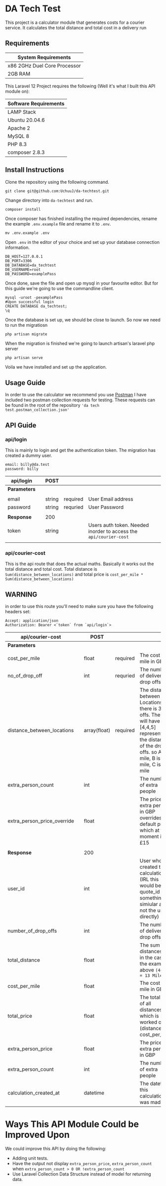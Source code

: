 # DA Tech Test
This project is a calculator module that generates costs for a courier service.
It calculates the total distance and total cost in a delivery run
## Requirements
| System Requirements          |
|------------------------------|
| x86 2GHz Duel Core Processor |
| 2GB RAM                      |

This Laravel 12 Project requires the following (Well it's what I built this API module on):

| Software Requirements |
|-----------------------|
| LAMP Stack            |
| Ubuntu 20.04.6        |
| Apache 2              |
| MySQL 8               |
| PHP 8.3               |
| composer 2.8.3        |

## Install Instructions
Clone the repository using the following command.
```
git clone git@github.com:UchuuJ/da-techtest.git
```

Change directory into `da-techtest` and run.
```
composer install
```

Once composer has finished installing the required dependencies, rename the example `.env.example` file and rename it to `.env`.
```
mv .env.example .env
```
Open `.env` in the editor of your choice and set up your database connection information.
```
DB_HOST=127.0.0.1
DB_PORT=3306
DB_DATABASE=da_techtest
DB_USERNAME=root
DB_PASSWORD=examplePass
```

Once done, save the file and open up mysql in your favourite editor. But for this guide we're going to use the commandline client.
```
mysql -uroot -pexamplePass
#Upon successful login 
CREATE DATABASE da_techtest;
\q
```

Once the database is set up, we should be close to launch. So now we need to run the migratiosn
```php
php artisan migrate
```
When the migration is finished we're going to launch artisan's laravel php server
```
php artisan serve
```

Voila we have installed and set up the application.

## Usage Guide
In order to use the calculator we recommend you use [Postman](https://postman.com)
I have included two postman collection requests for testing. 
These requests can be found in the root of the repository `'da tech test.postman_collection.json'`

## API Guide

### api/login
This is mainly to login and get the authentication token.
The migration has created a dummy user. 
```
email: billy@da.test
password: billy
```

| api/login        | | POST   |    |                                                                   |
|------------------|-|--------|----------|-------------------------------------------------------------------|
| **Parameters**   ||        |    |                                                                   |
| ||        |   |                                                                   |
| email            | | string | required | User Email address                                                |
| password         || string | requried | User Password                                                     |
|  ||        ||                                                                   |
| **Response**     || 200    ||                                                                   |
| token            || string || Users auth token. Needed inorder to access the `api/courier-cost` |
|  ||        ||                                                                   |


### api/courier-cost
This is the api route that does the actual maths. 
Basically it works out the total distance and total cost. 
Total distance is `Sum(distance_between_locations)` and total price is `cost_per_mile *  Sum(distance_between_locations)` 

## WARNING
in order to use this route you'll need to make sure you have the following headers set:
```
Accept: application/json
Authorization: Bearer <`token` from `api/login`>
```

| api/courier-cost            | | POST         |          |                                                                                                                                                                               |
|-----------------------------|-|--------------|----------|-------------------------------------------------------------------------------------------------------------------------------------------------------------------------------|
| **Parameters**              ||              |          |                                                                                                                                                                               |
|                             ||              |          |                                                                                                                                                                               |
| cost_per_mile               | | float        | required | The cost per mile in GBP                                                                                                                                                      |
| no_of_drop_off              || int          | requried | The number of delivery drop offs                                                                                                                                              |
| distance_between_locations  || array(float) | required | The distance between Locations so if there is 3 drop offs. The array will have [4,4,5] representing the distance's of the drop offs. so A is 4 mile, B is 4 mile, C is 5 mile |
| extra_person_count          || int          |          | The number of extra people                                                                                                                                                    |
| extra_person_price_override || float        |          | The price per extra person in GBP overrides the default price which at the moment is £15                                                                                      |
|                             ||              |          |                                                                                                                                                                               |
| **Response**                || 200          |          |                                                                                                                                                                               |
| user_id                     || int          |          | User who created the calculation (IRL this would be quote_id or something simiular and not the user directly)                                                                 |
| number_of_drop_offs         || int          |          | The number of delivery drop offs                                                                                                                                              |
| total_distance              || float        |          | The sum of all distances so in the case of the example above `(4+4+5) = 13 Miles`                                                                                             |
| cost_per_mile               || float        |          | The cost per mile in GBP                                                                                                                                                      |
| total_price                 || float        |          | The total Price of all distances which is worked out by (distance * cost_per_mile)                                                                                            |
| extra_person_price          || float        |          | The price per extra person in GBP                                                                                                                                             |
| extra_person_count          || int          |          | The number of extra people                                                                                                                                                    |
| calculation_created_at      || datetime      |          | The datetime this calculation was made at                                                                                                                                     |

# Ways This API Module Could be Improved Upon
We could improve this API by doing the following:
* Adding unit tests.
* Have the output not display `extra_person_price`, `extra_person_count` when `extra_person_count > 0 OR !extra_person_count`
* Use Laravel Collection Data Structure instead of model for returning data.
